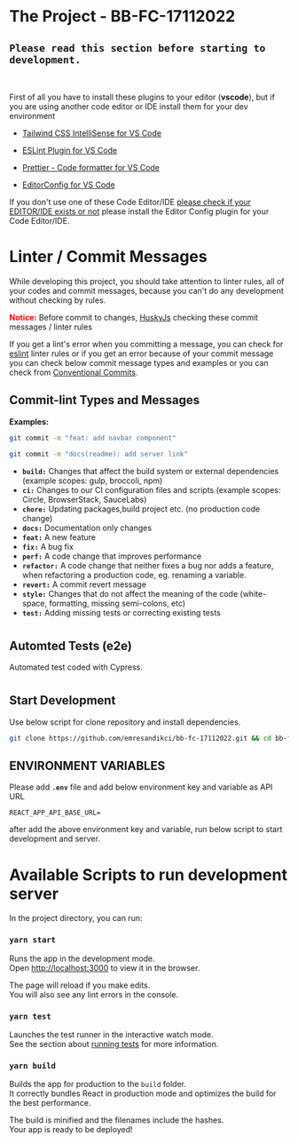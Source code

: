 # The Project - BB-FC-17112022

## `Please read this section before starting to development.`

<br>

First of all you have to install these plugins to your editor (**vscode**), but if you are using another code editor or IDE install them for your dev environment

- [Tailwind CSS IntelliSense for VS Code](https://marketplace.visualstudio.com/items?itemName=bradlc.vscode-tailwindcss)

- [ESLint Plugin for VS Code](https://marketplace.visualstudio.com/items?itemName=dbaeumer.vscode-eslint)

- [Prettier - Code formatter for VS Code](https://marketplace.visualstudio.com/items?itemName=esbenp.prettier-vscode)

- [EditorConfig for VS Code](https://marketplace.visualstudio.com/items?itemName=EditorConfig.EditorConfig)

If you don't use one of these Code Editor/IDE [please check if your EDITOR/IDE exists or not](https://editorconfig.org/#download) please install the Editor Config plugin for your Code Editor/IDE.

# Linter / Commit Messages

While developing this project, you should take attention to linter rules, all of your codes and commit messages, because you can't do any development without checking by rules.

<span style="color:red;">**Notice:**</span> Before commit to changes, [HuskyJs](https://github.com/typicode/husky) checking these commit messages / linter rules

If you get a lint's error when you committing a message, you can check for [eslint](https://eslint.org/docs/user-guide/getting-started) linter rules or if you get an error because of your commit message you can check below commit message types and examples or you can check from [Conventional Commits](https://www.conventionalcommits.org/en/v1.0.0/).

## **Commit-lint Types and Messages**

**Examples:**

```bash
git commit -m "feat: add navbar component"
```

```bash
git commit -m "docs(readme): add server link"
```

- **`build:`** Changes that affect the build system or external dependencies (example scopes: gulp, broccoli, npm)
- **`ci:`** Changes to our CI configuration files and scripts (example scopes: Circle, BrowserStack, SauceLabs)
- **`chore:`** Updating packages,build project etc. (no production code change)
- **`docs:`** Documentation only changes
- **`feat:`** A new feature
- **`fix:`** A bug fix
- **`perf:`** A code change that improves performance
- **`refactor:`** A code change that neither fixes a bug nor adds a feature, when refactoring a production code, eg. renaming a variable.
- **`revert:`** A commit revert message
- **`style:`** Changes that do not affect the meaning of the code (white-space, formatting, missing semi-colons, etc)
- **`test:`** Adding missing tests or correcting existing tests

#

## Automted Tests (e2e)

Automated test coded with Cypress.

#

## Start Development

Use below script for clone repository and install dependencies.

```bash
git clone https://github.com/emresandikci/bb-fc-17112022.git && cd bb-fc-17112022 && yarn install
```

## ENVIRONMENT VARIABLES

Please add **`.env`** file and add below environment key and variable as API URL

```
REACT_APP_API_BASE_URL=
```

after add the above environment key and variable, run below script to start development and server.

# Available Scripts to run development server

In the project directory, you can run:

### `yarn start`

Runs the app in the development mode.\
Open [http://localhost:3000](http://localhost:3000) to view it in the browser.

The page will reload if you make edits.\
You will also see any lint errors in the console.

### `yarn test`

Launches the test runner in the interactive watch mode.\
See the section about [running tests](https://facebook.github.io/create-react-app/docs/running-tests) for more information.

### `yarn build`

Builds the app for production to the `build` folder.\
It correctly bundles React in production mode and optimizes the build for the best performance.

The build is minified and the filenames include the hashes.\
Your app is ready to be deployed!
